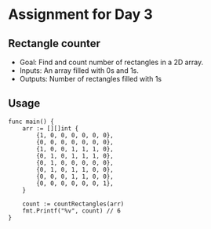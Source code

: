 # Assignment for Day 3

## Rectangle counter
- Goal: Find and count number of rectangles in a 2D array.
- Inputs: An array filled with 0s and 1s.
- Outputs: Number of rectangles filled with 1s

## Usage
```console
func main() {
    arr := [][]int {
        {1, 0, 0, 0, 0, 0, 0},
        {0, 0, 0, 0, 0, 0, 0},
        {1, 0, 0, 1, 1, 1, 0},
        {0, 1, 0, 1, 1, 1, 0},
        {0, 1, 0, 0, 0, 0, 0},
        {0, 1, 0, 1, 1, 0, 0},
        {0, 0, 0, 1, 1, 0, 0},
        {0, 0, 0, 0, 0, 0, 1},
    }
    
    count := countRectangles(arr)
    fmt.Printf("%v", count) // 6
}
```
